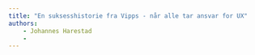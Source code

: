 ```yaml
---
title: "En suksesshistorie fra Vipps - når alle tar ansvar for UX"
authors:
    - Johannes Harestad
    -                            
---
```

